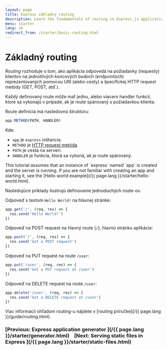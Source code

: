 ```yaml
---
layout: page
title: Express základný routing
description: Learn the fundamentals of routing in Express.js applications, including how to define routes, handle HTTP methods, and create route handlers for your web server.
menu: starter
lang: sk
redirect_from: /starter/basic-routing.html
---
```


# Základný routing

_Routing_ rozhoduje o tom, ako aplikácia odpovedá na požiadavky (requesty) klientov na jednotlivých koncových bodoch (endpointoch) reprezentovaných pomocou URI (alebo cesty) a špecifickej HTTP request metódy (GET, POST, atď.).

Každý definovaný route môže mať jednu, alebo viacero handler funkcií, ktoré sa vykonajú v prípade, ak je route spárovaný s požiadavkou klienta.

Route definícia má nasledovnú štruktúru:

```js
app.METHOD(PATH, HANDLER)
```

Kde:

- `app` je `express` inštancia.
- `METHOD` je [HTTP request metóda](http://en.wikipedia.org/wiki/Hypertext_Transfer_Protocol).
- `PATH` je cesta na serveri.
- `HANDLER` je funkcia, ktorá sa vykoná, ak je route spárovaný.

<div class="doc-box doc-notice" markdown="1">
This tutorial assumes that an instance of `express` named `app` is created and the server is running. If you are not familiar with creating an app and starting it, see the [Hello world example](/{{ page.lang }}/starter/hello-world.html).
</div>

Nasledujúce priklady ilustrujú definovanie jednoduchých route-ov.

Odpoveď s textom `Hello World!` na hlavnej stránke:

```js
app.get('/', (req, res) => {
  res.send('Hello World!')
})
```

Odpoveď na POST request na hlavný route (`/`), hlavnú stránku aplikácie:

```js
app.post('/', (req, res) => {
  res.send('Got a POST request')
})
```

Odpoveď na PUT request na route `/user`:

```js
app.put('/user', (req, res) => {
  res.send('Got a PUT request at /user')
})
```

Odpoveď na DELETE request na route `/user`:

```js
app.delete('/user', (req, res) => {
  res.send('Got a DELETE request at /user')
})
```

Viac informácií ohľadom routing-u nájdete v [routing príručke](/{{ page.lang }}/guide/routing.html).

### [Previous: Express application generator ](/{{ page.lang }}/starter/generator.html)&nbsp;&nbsp;&nbsp;&nbsp;[Next: Serving static files in Express ](/{{ page.lang }}/starter/static-files.html)
